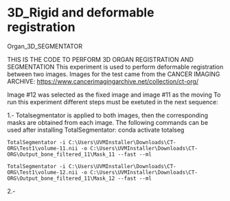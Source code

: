 # 3D_Rigid and deformable registration
Organ_3D_SEGMENTATOR

THIS IS THE CODE TO PERFORM 3D ORGAN REGISTRATION AND SEGMENTATION
This experiment is used to perform deformable registration between two images. Images for the test came from the CANCER IMAGING ARCHIVE:
https://www.cancerimagingarchive.net/collection/ct-org/ 

Image #12 was selected as the fixed image and image #11 as the moving 
To run this experiment different steps must be exetuted in the next sequence:

1.- Totalsegmentator is applied to both images, then the corresponding masks are obtained from each image. The following commands can be used after installing TotalSegmentator:
conda activate totalseg

```TotalSegmentator -i C:\Users\UVMInstaller\Downloads\CT-ORG\Test1\volume-11.nii -o C:\Users\UVMInstaller\Downloads\CT-ORG\Output_bone_filtered_11\Mask_11 --fast --ml```


```TotalSegmentator -i C:\Users\UVMInstaller\Downloads\CT-ORG\Test1\volume-12.nii -o C:\Users\UVMInstaller\Downloads\CT-ORG\Output_bone_filtered_11\Mask_12 --fast --ml```




2.- 
